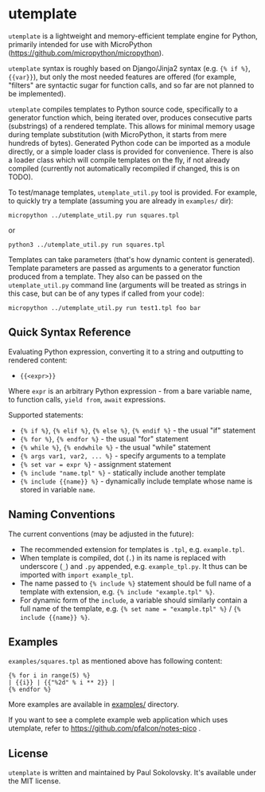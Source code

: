 utemplate
=========

`utemplate` is a lightweight and memory-efficient template engine for
Python, primarily intended for use with MicroPython
(https://github.com/micropython/micropython).

`utemplate` syntax is roughly based on Django/Jinja2 syntax (e.g.
`{% if %}`, `{{var}}`), but only the most needed features are offered
(for example, "filters" are syntactic sugar for function calls, and
so far are not planned to be implemented).

`utemplate` compiles templates to Python source code, specifically to
a generator function which, being iterated over, produces consecutive
parts (substrings) of a rendered template. This allows for minimal
memory usage during template substitution (with MicroPython, it starts
from mere hundreds of bytes). Generated Python code can be imported as
a module directly, or a simple loader class is provided for convenience.
There is also a loader class which will compile templates on the fly,
if not already compiled (currently not automatically recompiled if
changed, this is on TODO).

To test/manage templates, `utemplate_util.py` tool is provided. For
example, to quickly try a template (assuming you are already in
`examples/` dir):

    micropython ../utemplate_util.py run squares.tpl

or

    python3 ../utemplate_util.py run squares.tpl

Templates can take parameters (that's how dynamic content is generated).
Template parameters are passed as arguments to a generator function
produced from a template. They also can be passed on the `utemplate_util.py`
command line (arguments will be treated as strings in this case, but
can be of any types if called from your code):

    micropython ../utemplate_util.py run test1.tpl foo bar

Quick Syntax Reference
----------------------

Evaluating Python expression, converting it to a string and outputting to
rendered content:

* `{{<expr>}}`

Where `expr` is an arbitrary Python expression - from a bare variable name,
to function calls, `yield from`, `await` expressions.

Supported statements:

* `{% if %}`, `{% elif %}`, `{% else %}`, `{% endif %}` - the usual "if"
  statement
* `{% for %}`, `{% endfor %}` - the usual "for" statement
* `{% while %}`, `{% endwhile %}` - the usual "while" statement
* `{% args var1, var2, ... %}` - specify arguments to a template
* `{% set var = expr %}` - assignment statement
* `{% include "name.tpl" %}` - statically include another template
* `{% include {{name}} %}` - dynamically include template whose name is
  stored in variable `name`.

Naming Conventions
------------------

The current conventions (may be adjusted in the future):

* The recommended extension for templates is `.tpl`, e.g. `example.tpl`.
* When template is compiled, dot (`.`) in its name is replaced
  with underscore (`_`) and `.py` appended, e.g. `example_tpl.py`. It
  thus can be imported with `import example_tpl`.
* The name passed to `{% include %}` statement should be full name of
  a template with extension, e.g. `{% include "example.tpl" %}`.
* For dynamic form of the `include`, a variable should similarly contain
  a full name of the template, e.g. `{% set name = "example.tpl" %}` /
  `{% include {{name}} %}`.

Examples
--------

`examples/squares.tpl` as mentioned above has following content:

```
{% for i in range(5) %}
| {{i}} | {{"%2d" % i ** 2}} |
{% endfor %}
```

More examples are available in [examples/](examples/) directory.

If you want to see a complete example web application which uses utemplate,
refer to https://github.com/pfalcon/notes-pico .

License
-------

`utemplate` is written and maintained by Paul Sokolovsky. It's available
under the MIT license.
